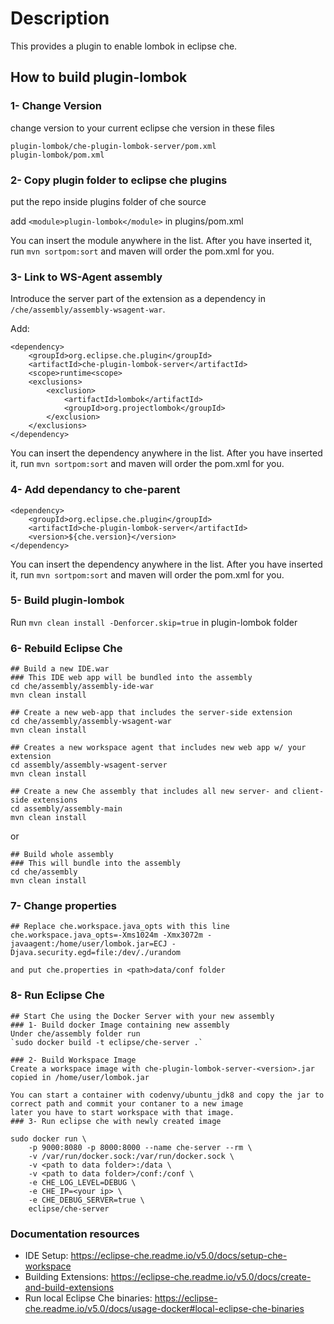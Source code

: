 # Description

This provides a plugin to enable lombok in eclipse che.


## How to build plugin-lombok


### 1- Change Version

change version to your current eclipse che version in these files

	plugin-lombok/che-plugin-lombok-server/pom.xml
	plugin-lombok/pom.xml


### 2- Copy plugin folder to eclipse che plugins

put the repo inside plugins folder of che source

add ```<module>plugin-lombok</module>``` in plugins/pom.xml


You can insert the module anywhere in the list. After you have inserted it, run `mvn sortpom:sort` and maven will order the pom.xml for you.

### 3- Link to WS-Agent assembly

Introduce the server part of the extension as a dependency in `/che/assembly/assembly-wsagent-war`. 

Add: 

```
<dependency>
    <groupId>org.eclipse.che.plugin</groupId>
    <artifactId>che-plugin-lombok-server</artifactId>
    <scope>runtime<scope>
    <exclusions>
        <exclusion>
            <artifactId>lombok</artifactId>
            <groupId>org.projectlombok</groupId>
        </exclusion>
    </exclusions>
</dependency>
```

You can insert the dependency anywhere in the list. After you have inserted it, run `mvn sortpom:sort` and maven will order the pom.xml for you.

### 4- Add dependancy to che-parent


```
<dependency>
    <groupId>org.eclipse.che.plugin</groupId>
    <artifactId>che-plugin-lombok-server</artifactId>
    <version>${che.version}</version>
</dependency>
```

You can insert the dependency anywhere in the list. After you have inserted it, run `mvn sortpom:sort` and maven will order the pom.xml for you.

### 5- Build plugin-lombok

Run ```mvn clean install -Denforcer.skip=true``` in plugin-lombok folder

### 6- Rebuild Eclipse Che


```Shell
## Build a new IDE.war
### This IDE web app will be bundled into the assembly
cd che/assembly/assembly-ide-war
mvn clean install

## Create a new web-app that includes the server-side extension
cd che/assembly/assembly-wsagent-war
mvn clean install

## Creates a new workspace agent that includes new web app w/ your extension
cd assembly/assembly-wsagent-server
mvn clean install

## Create a new Che assembly that includes all new server- and client-side extensions
cd assembly/assembly-main
mvn clean install
```

or



```Shell
## Build whole assembly
### This will bundle into the assembly
cd che/assembly
mvn clean install
```


### 7- Change properties

```
## Replace che.workspace.java_opts with this line
che.workspace.java_opts=-Xms1024m -Xmx3072m -javaagent:/home/user/lombok.jar=ECJ -Djava.security.egd=file:/dev/./urandom

and put che.properties in <path>data/conf folder
```

### 8- Run Eclipse Che

```Shell
## Start Che using the Docker Server with your new assembly
### 1- Build docker Image containing new assembly
Under che/assembly folder run
`sudo docker build -t eclipse/che-server .`

### 2- Build Workspace Image
Create a workspace image with che-plugin-lombok-server-<version>.jar copied in /home/user/lombok.jar

You can start a container with codenvy/ubuntu_jdk8 and copy the jar to correct path and commit your contaner to a new image
later you have to start workspace with that image.
### 3- Run eclipse che with newly created image

sudo docker run \
	-p 9000:8080 -p 8000:8000 --name che-server --rm \
	-v /var/run/docker.sock:/var/run/docker.sock \
	-v <path to data folder>:/data \
	-v <path to data folder>/conf:/conf \
	-e CHE_LOG_LEVEL=DEBUG \
	-e CHE_IP=<your ip> \
	-e CHE_DEBUG_SERVER=true \
	eclipse/che-server
```

### Documentation resources

- IDE Setup: https://eclipse-che.readme.io/v5.0/docs/setup-che-workspace  
- Building Extensions: https://eclipse-che.readme.io/v5.0/docs/create-and-build-extensions
- Run local Eclipse Che binaries: https://eclipse-che.readme.io/v5.0/docs/usage-docker#local-eclipse-che-binaries
